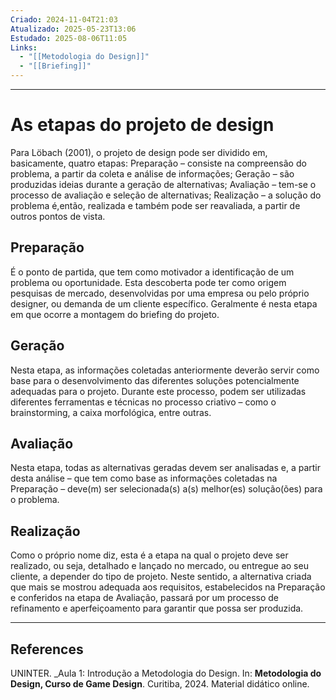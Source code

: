 ```yaml
---
Criado: 2024-11-04T21:03
Atualizado: 2025-05-23T13:06
Estudado: 2025-08-06T11:05
Links:
  - "[[Metodologia do Design]]"
  - "[[Briefing]]"
---
```

---
# As etapas do projeto de design

Para Löbach (2001), o projeto de design pode ser dividido em, basicamente, quatro etapas: Preparação – consiste na compreensão do problema, a partir da coleta e análise de informações; Geração – são produzidas ideias durante a geração de alternativas; Avaliação – tem-se o processo de avaliação e seleção de alternativas; Realização – a solução do problema é,então, realizada e também pode ser reavaliada, a partir de outros pontos de vista.

## Preparação

É o ponto de partida, que tem como motivador a identificação de um problema ou oportunidade. Esta descoberta pode ter como origem pesquisas de mercado, desenvolvidas por uma empresa ou pelo próprio designer, ou demanda de um cliente específico. Geralmente é nesta etapa em que ocorre a montagem do briefing do projeto.

## Geração

Nesta etapa, as informações coletadas anteriormente deverão servir como base para o desenvolvimento das diferentes soluções potencialmente adequadas para o projeto. Durante este processo, podem ser utilizadas diferentes ferramentas e técnicas no processo criativo – como o brainstorming, a caixa morfológica, entre outras.

## Avaliação 

Nesta etapa, todas as alternativas geradas devem ser analisadas e, a partir desta análise – que tem como base as informações coletadas na Preparação – deve(m) ser selecionada(s) a(s) melhor(es) solução(ões) para o problema.

## Realização 

Como o próprio nome diz, esta é a etapa na qual o projeto deve ser realizado, ou seja, detalhado e lançado no mercado, ou entregue ao seu cliente, a depender do tipo de projeto. Neste sentido, a alternativa criada que mais se mostrou adequada aos requisitos, estabelecidos na Preparação e conferidos na etapa de Avaliação, passará por um processo de refinamento e aperfeiçoamento para garantir que possa ser produzida.

---

## References

UNINTER.  _Aula 1: Introdução a Metodologia do Design. In: **Metodologia do Design, Curso de Game Design**. Curitiba, 2024. Material didático online.